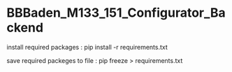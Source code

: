 # BBBaden_M133_151_Configurator_Backend


install required packages : pip install -r requirements.txt

save required packeges to file : pip freeze > requirements.txt